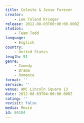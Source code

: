 ```yaml
---
title: Celeste & Jesse Forever
creator:
    - Lee Toland Krieger
release: 2012-08-03T00:00:00.000Z
studios:
    - Team Todd
language:
    - English
country:
    - United States
length: 91
genre:
    - Comedy
    - Drama
    - Romance
format: ''
service: ''
venue: AMC Lincoln Square 13
date: 2012-08-03T04:00:00.000Z
rating: ''
revisit: false
media: Movie
id: 84184
---
```



